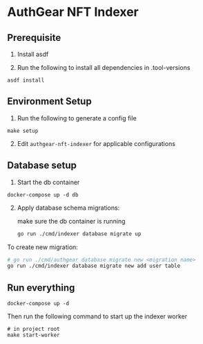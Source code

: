 # AuthGear NFT Indexer

## Prerequisite

1. Install asdf

2. Run the following to install all dependencies in .tool-versions

```
asdf install
```

## Environment Setup

1. Run the following to generate a config file

```
make setup
```

2. Edit `authgear-nft-indexer` for applicable configurations

## Database setup

1. Start the db container

```
docker-compose up -d db
```

2. Apply database schema migrations:

   make sure the db container is running

   ```sh
   go run ./cmd/indexer database migrate up
   ```

To create new migration:

```sh
# go run ./cmd/authgear database migrate new <migration name>
go run ./cmd/indexer database migrate new add user table
```

## Run everything

```
docker-compose up -d
```

Then run the following command to start up the indexer worker

```
# in project root
make start-worker
```
